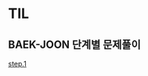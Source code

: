 # TIL

  ## BAEK-JOON 단계별 문제풀이  
  [step.1](https://github.com/hcchae0306/TIL/blob/master/BAEK-JOON/step1.md)
